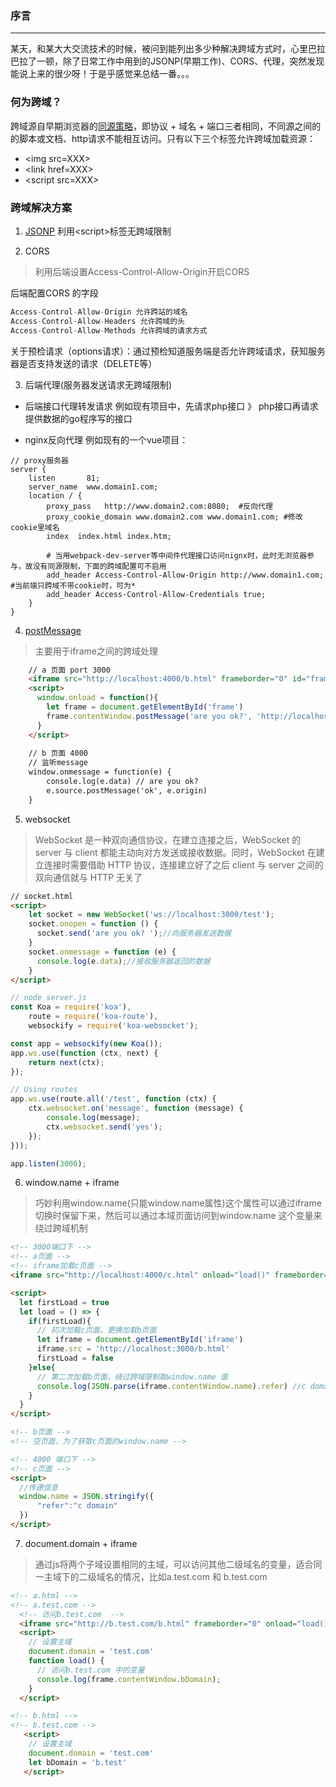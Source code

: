### 序言
---
某天，和某大大交流技术的时候，被问到能列出多少种解决跨域方式时，心里巴拉巴拉了一顿，除了日常工作中用到的JSONP(早期工作)、CORS、代理，突然发现能说上来的很少呀！于是乎感觉来总结一番。。。

### 何为跨域？
跨域源自早期浏览器的[同源策略](https://developer.mozilla.org/zh-CN/docs/Web/Security/Same-origin_policy)，即协议 + 域名 + 端口三者相同，不同源之间的的脚本或文档、http请求不能相互访问。只有以下三个标签允许跨域加载资源：
+ \<img src=XXX>
+ \<link href=XXX>
+ \<script src=XXX>

### 跨域解决方案
1. [JSONP](https://github.com/lusteng/daily-notes/blob/master/src/jsonp.md) 利用\<script>标签无跨域限制

2. CORS 
> 利用后端设置Access-Control-Allow-Origin开启CORS

后端配置CORS 的字段

```js
Access-Control-Allow-Origin 允许跨站的域名
Access-Control-Allow-Headers 允许跨域的头
Access-Control-Allow-Methods 允许跨域的请求方式
```
关于预检请求（options请求）：通过预检知道服务端是否允许跨域请求，获知服务器是否支持发送的请求（DELETE等）

3. 后端代理(服务器发送请求无跨域限制)
+ 后端接口代理转发请求
例如现有项目中，先请求php接口 》 php接口再请求提供数据的go程序写的接口

+ nginx反向代理
例如现有的一个vue项目：
```nginx
// proxy服务器
server {
    listen       81;
    server_name  www.domain1.com;
    location / {
        proxy_pass   http://www.domain2.com:8080;  #反向代理
        proxy_cookie_domain www.domain2.com www.domain1.com; #修改cookie里域名
        index  index.html index.htm;

        # 当用webpack-dev-server等中间件代理接口访问nignx时，此时无浏览器参与，故没有同源限制，下面的跨域配置可不启用
        add_header Access-Control-Allow-Origin http://www.domain1.com;  #当前端只跨域不带cookie时，可为*
        add_header Access-Control-Allow-Credentials true;
    }
}
```
4. [postMessage](https://developer.mozilla.org/zh-CN/docs/Web/API/Window/postMessage)
> 主要用于iframe之间的跨域处理

```html
    // a 页面 port 3000
    <iframe src="http://localhost:4000/b.html" frameborder="0" id="frame"></iframe> 
    <script>
      window.onload = function(){
        let frame = document.getElementById('frame')
        frame.contentWindow.postMessage('are you ok?', 'http://localhost:4000') //发送数据
      }
    </script>
    
    // b 页面 4000
    // 监听message
    window.onmessage = function(e) {
        console.log(e.data) // are you ok?
        e.source.postMessage('ok', e.origin)
    }
```

5. websocket
> WebSocket 是一种双向通信协议，在建立连接之后，WebSocket 的 server 与 client 都能主动向对方发送或接收数据。同时，WebSocket 在建立连接时需要借助 HTTP 协议，连接建立好了之后 client 与 server 之间的双向通信就与 HTTP 无关了

```html
// socket.html
<script>
    let socket = new WebSocket('ws://localhost:3000/test');
    socket.onopen = function () {
      socket.send('are you ok? ');//向服务器发送数据
    }
    socket.onmessage = function (e) {
      console.log(e.data);//接收服务器返回的数据
    }
</script>
```
 
```js
// node server.js
const Koa = require('koa'),
    route = require('koa-route'),
    websockify = require('koa-websocket');

const app = websockify(new Koa()); 
app.ws.use(function (ctx, next) {
    return next(ctx);
});

// Using routes
app.ws.use(route.all('/test', function (ctx) {
    ctx.websocket.on('message', function (message) {
        console.log(message);
        ctx.websocket.send('yes');
    });
}));

app.listen(3000);

```
6. window.name + iframe
> 巧妙利用window.name(只能window.name属性)这个属性可以通过iframe切换时保留下来，然后可以通过本域页面访问到window.name 这个变量来绕过跨域机制

```html
<!-- 3000端口下 -->
<!-- a页面 -->
<!-- iframe加载c页面 -->
<iframe src="http://localhost:4000/c.html" onload="load()" frameborder="0" id="iframe"></iframe>

<script>
  let firstLoad = true
  let load = () => {
    if(firstLoad){
      // 初次加载c页面，更换加载b页面
      let iframe = document.getElementById('iframe')
      iframe.src = 'http://localhost:3000/b.html'
      firstLoad = false
    }else{
      // 第二次加载b页面，绕过跨域限制取window.name 值
      console.log(JSON.parse(iframe.contentWindow.name).refer) //c domain
    }
  }
</script>

<!-- b页面 -->
<!-- 空页面，为了获取c页面的window.name -->
```

```html
<!-- 4000 端口下 -->
<!-- c页面 -->
<script>
  //传递信息
  window.name = JSON.stringify({
      "refer":"c domain"
  })
</script> 
```

7. document.domain + iframe
> 通过js将两个子域设置相同的主域，可以访问其他二级域名的变量，适合同一主域下的二级域名的情况，比如a.test.com 和 b.test.com 

```html
<!-- a.html -->
<!-- a.test.com -->
  <!-- 访问b.test.com  -->
  <iframe src="http://b.test.com/b.html" frameborder="0" onload="load()" id="frame"></iframe>
  <script>
    // 设置主域
    document.domain = 'test.com'
    function load() {
      // 访问b.test.com 中的变量
      console.log(frame.contentWindow.bDomain);
    }
  </script>
```
```html
<!-- b.html -->
<!-- b.test.com -->
   <script>
    // 设置主域
    document.domain = 'test.com' 
    let bDomain = 'b.test'
   </script>
```

